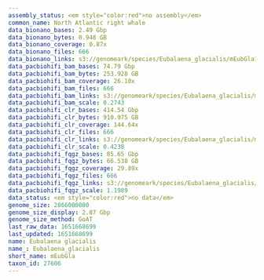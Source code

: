 ```yaml
---
assembly_status: <em style="color:red">no assembly</em>
common_name: North Atlantic right whale
data_bionano_bases: 2.49 Gbp
data_bionano_bytes: 0.948 GB
data_bionano_coverage: 0.87x
data_bionano_files: 666
data_bionano_links: s3://genomeark/species/Eubalaena_glacialis/mEubGla1/genomic_data/bionano/<br>
data_pacbiohifi_bam_bases: 74.79 Gbp
data_pacbiohifi_bam_bytes: 253.928 GB
data_pacbiohifi_bam_coverage: 26.10x
data_pacbiohifi_bam_files: 666
data_pacbiohifi_bam_links: s3://genomeark/species/Eubalaena_glacialis/mEubGla1/genomic_data/pacbio_hifi/<br>
data_pacbiohifi_bam_scale: 0.2743
data_pacbiohifi_clr_bases: 414.54 Gbp
data_pacbiohifi_clr_bytes: 910.975 GB
data_pacbiohifi_clr_coverage: 144.64x
data_pacbiohifi_clr_files: 666
data_pacbiohifi_clr_links: s3://genomeark/species/Eubalaena_glacialis/mEubGla1/genomic_data/pacbio_hifi/<br>
data_pacbiohifi_clr_scale: 0.4238
data_pacbiohifi_fqgz_bases: 85.65 Gbp
data_pacbiohifi_fqgz_bytes: 66.538 GB
data_pacbiohifi_fqgz_coverage: 29.89x
data_pacbiohifi_fqgz_files: 666
data_pacbiohifi_fqgz_links: s3://genomeark/species/Eubalaena_glacialis/mEubGla1/genomic_data/pacbio_hifi/<br>
data_pacbiohifi_fqgz_scale: 1.1989
data_status: <em style="color:red">no data</em>
genome_size: 2866000000
genome_size_display: 2.87 Gbp
genome_size_method: GoAT
last_raw_data: 1651668699
last_updated: 1651668699
name: Eubalaena glacialis
name_: Eubalaena_glacialis
short_name: mEubGla
taxon_id: 27606
---
```

